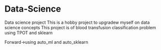 # Data-Science
Data science project
This is a hobby project to upgradew myself on data science concepts
This project is of blood transfusion classification problem using TPOT and sklearn

Forward->using auto_ml and auto_sklearn
